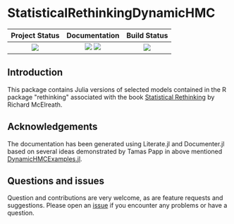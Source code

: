 # StatisticalRethinkingDynamicHMC


| **Project Status**                                                               |  **Documentation**                                                               | **Build Status**                                                                                |
|:-------------------------------------------------------------------------------:|:-------------------------------------------------------------------------------:|:-----------------------------------------------------------------------------------------------:|
|![][project-status-img] | [![][docs-stable-img]][docs-stable-url] [![][docs-dev-img]][docs-dev-url] | [![][travis-img]][travis-url] |

## Introduction

This package contains Julia versions of selected models contained in the R package "rethinking" associated with the book [Statistical Rethinking](https://xcelab.net/rm/statistical-rethinking/) by Richard McElreath.

## Acknowledgements

The  documentation has been generated using Literate.jl and Documenter.jl based on several ideas demonstrated by Tamas Papp in above mentioned  [DynamicHMCExamples.jl](https://tpapp.github.io/DynamicHMCExamples.jl).

## Questions and issues

Question and contributions are very welcome, as are feature requests and suggestions. Please open an [issue][issues-url] if you encounter any problems or have a question.

[docs-dev-img]: https://img.shields.io/badge/docs-dev-blue.svg
[docs-dev-url]: https://stanjulia.github.io/StatisticalRethinkingDynamicHMC.jl/latest

[docs-stable-img]: https://img.shields.io/badge/docs-stable-blue.svg
[docs-stable-url]: https://stanjulia.github.io/StatisticalRethinkingDynamicHMC.jl/stable

[travis-img]: https://travis-ci.org/StanJulia/StatisticalRethinkingDynamicHMC.jl.svg?branch=master
[travis-url]: https://travis-ci.org/StanJulia/StatisticalRethinkingDynamicHMC.jl

[codecov-img]: https://codecov.io/gh/StanJulia/StatisticalRethinkingDynamicHMC.jl/branch/master/graph/badge.svg
[codecov-url]: https://codecov.io/gh/StanJulia/StatisticalRethinkingDynamicHMC.jl

[issues-url]: https://github.com/StanJulia/StatisticalRethinkingDynamicHMC.jl/issues

[project-status-img]: https://img.shields.io/badge/lifecycle-wip-orange.svg

